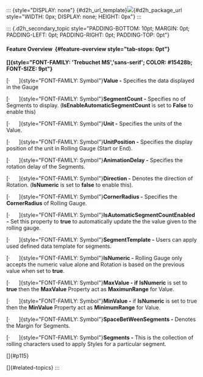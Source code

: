 ::: {style="DISPLAY: none"}
[](ms-xhelp:///?Id=d2h_url_template){#d2h_url_template}![](!package_url!){#d2h_package_url style="WIDTH: 0px; DISPLAY: none; HEIGHT: 0px"}
:::

::: {.d2h_secondary_topic style="PADDING-BOTTOM: 10pt; MARGIN: 0pt; PADDING-LEFT: 0pt; PADDING-RIGHT: 0pt; PADDING-TOP: 0pt"}
#### Feature Overview  {#feature-overview style="tab-stops: 0pt"}

**[]{style="FONT-FAMILY: 'Trebuchet MS','sans-serif'; COLOR: #15428b; FONT-SIZE: 9pt"}** 

[·      ]{style="FONT-FAMILY: Symbol"}**Value -** Specifies the data displayed in the Gauge

[·      ]{style="FONT-FAMILY: Symbol"}**SegmentCount -** Specifies no of Segments to display. (**IsEnableAutomaticSegmentCount** is set to **False** to enable this)

[·      ]{style="FONT-FAMILY: Symbol"}**Unit -** Specifies the units of the Value.

[·      ]{style="FONT-FAMILY: Symbol"}**UnitPosition -** Specifies the display position of the unit in Rolling Gauge (Start or End).

[·      ]{style="FONT-FAMILY: Symbol"}**AnimationDelay -** Specifies the rotation delay of the Segments.

[·      ]{style="FONT-FAMILY: Symbol"}**Direction -** Denotes the direction of Rotation. (**IsNumeric** is set to **false** to enable this).

[·      ]{style="FONT-FAMILY: Symbol"}**CornerRadius -** Specifies the **CornerRadius** of Rolling Gauge.

[·      ]{style="FONT-FAMILY: Symbol"}**IsAutomaticSegmentCountEnabled -** Set this property to **true** to automatically update the the value given to the rolling gauge.

[·      ]{style="FONT-FAMILY: Symbol"}**SegmentTemplate -** Users can apply used defined data template for segments.

[·      ]{style="FONT-FAMILY: Symbol"}**IsNumeric -** Rolling Gauge only accepts the numeric value alone and Rotation is based on the previous value when set to **true**.

[·      ]{style="FONT-FAMILY: Symbol"}**MaxValue - if** **IsNumeric** is set to **true** then the **MaxValue** Property act as **MaximunRange** for Value.

[·      ]{style="FONT-FAMILY: Symbol"}**MinValue -** if **IsNumeric** is set to true then the **MinValue** Property act as **MinimumRange** for Value.

[·      ]{style="FONT-FAMILY: Symbol"}**SpaceBetWeenSegments -** Denotes the Margin for Segments.

[·      ]{style="FONT-FAMILY: Symbol"}**Segments -** This is the collection of rolling characters used to apply Styles for a particular segment.

[]{#p115} 

[]{#related-topics}
:::
